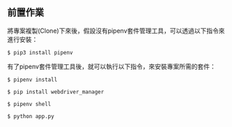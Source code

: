 ## 前置作業 ##

將專案複製(Clone)下來後，假設沒有pipenv套件管理工具，可以透過以下指令來進行安裝：

`$ pip3 install pipenv`

有了pipenv套件管理工具後，就可以執行以下指令，來安裝專案所需的套件：

`$ pipenv install`

`$ pip install webdriver_manager`

`$ pipenv shell`

`$ python app.py`
